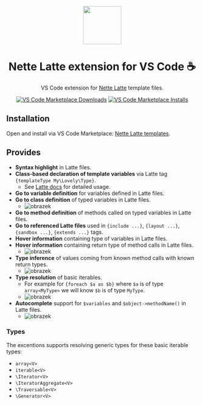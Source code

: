 <p align="center">
<img src="https://raw.githubusercontent.com/smuuf/vscode-latte-lang/master/resources/logo.png" width="100">
</p>

<h1 align="center">Nette Latte extension for VS Code ☕</h1>

<p align="center">
VS Code extension for <a href="https://latte.nette.org/">Nette Latte</a> template files.
</p>
<p align="center">
<a href="https://marketplace.visualstudio.com/items?itemName=smuuf.latte-lang">
    <img alt="VS Code Marketplace Downloads" src="https://img.shields.io/visual-studio-marketplace/d/smuuf.latte-lang"></a>
<a href="https://marketplace.visualstudio.com/items?itemName=smuuf.latte-lang">
    <img alt="VS Code Marketplace Installs" src="https://img.shields.io/visual-studio-marketplace/i/smuuf.latte-lang"></a>
</p>

## Installation
Open and install via VS Code Marketplace: [Nette Latte templates](https://marketplace.visualstudio.com/items?itemName=smuuf.latte-lang).

## Provides
- **Syntax highlight** in Latte files.
- **Class-based declaration of template variables** via Latte tag `{templateType My\Lovely\Type}`.
  - See [Latte docs](https://latte.nette.org/en/type-system) for detailed usage.
- **Go to variable definition** for variables defined in Latte files.
- **Go to class definition** of typed variables in Latte files.
  - ![obrazek](https://github.com/smuuf/vscode-latte-lang/assets/6860713/0dadd251-77b7-4cd5-8f8d-e67f371f1aad)
- **Go to method definition** of methods called on typed variables in Latte files.
- **Go to referenced Latte files** used in `{include ...}`, `{layout ...}`, `{sandbox ...}`, `{extends ...}` tags.
- **Hover information** containing type of variables in Latte files.
- **Hover information** containing return type of method calls in Latte files.
  - ![obrazek](https://github.com/smuuf/vscode-latte-lang/assets/6860713/4b9e4f2d-7a75-4580-a0ae-e1a69b0f8361)
- **Type inference** of values coming from known method calls with known return types.
  - ![obrazek](https://github.com/smuuf/vscode-latte-lang/assets/6860713/2ad84aea-9956-4c8b-89db-dd0ef94af278)
- **Type resolution** of basic iterables.
  - For example for `{foreach $a as $b}` where `$a` is of type `array<MyType>` we will know `$b` is of type `MyType`.
  - ![obrazek](https://github.com/smuuf/vscode-latte-lang/assets/6860713/e717a1a1-c4d1-43e6-b847-de412b29fc1e)
- **Autocomplete** support for `$variables` and `$object->methodName()` in Latte files.
  - ![obrazek](https://github.com/smuuf/vscode-latte-lang/assets/6860713/180426ce-3150-4aa9-94a8-35b5c6530d78)

### Types
The excentions supports resolving generic types for these basic iterable types:
- `array<V>`
- `iterable<V>`
- `\Iterator<V>`
- `\IteratorAggregate<V>`
- `\Traversable<V>`
- `\Generator<V>`
